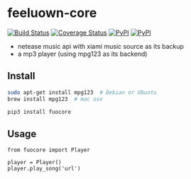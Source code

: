 # feeluown-core

[![Build Status](https://travis-ci.org/cosven/feeluown-core.svg?branch=master)](https://travis-ci.org/cosven/feeluown-core)
[![Coverage Status](https://coveralls.io/repos/github/cosven/feeluown-core/badge.svg?branch=master)](https://coveralls.io/github/cosven/feeluown-core?branch=master)
[![PyPI](https://img.shields.io/pypi/v/fuocore.svg)](https://pypi.python.org/pypi/fuocore)
[![PyPI](https://img.shields.io/pypi/dm/fuocore.svg)](https://pypi.python.org/pypi/fuocore)

- netease music api with xiami music source as its backup
- a mp3 player (using mpg123 as its backend)

## Install

```sh
sudo apt-get install mpg123  # Debian or Ubuntu
brew install mpg123  # mac osx

pip3 install fuocore
```

## Usage

```
from fuocore import Player

player = Player()
player.play_song('url')
```
